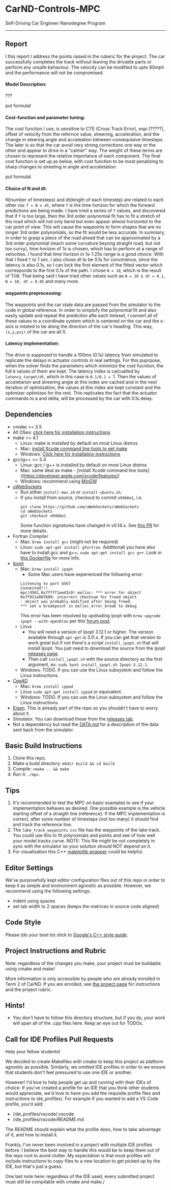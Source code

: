 # CarND-Controls-MPC
Self-Driving Car Engineer Nanodegree Program

---
## Report
I this report I address the points raised in the ruberic for the project. The car successfully completes the track without leaving the drivable parts or perform any unsafe behaviour. The velocity can be modified to upto 80mph and the performance will not be compromised. 

#### Model Description:
???


put formulat
#### Cost-function and parameter tuning: 
 The cost function I use, is sensitive to CTE (Cross Track Error), espi (?????), offset of velocity from the refernce value, streering, acceleration, and the change in steering angle and acceleation between consequtaive timesteps. The later is so that the car avoid very strong corrections one way or the other and appear to drive in a "calmer" way.
The weight of these terms are chosen to represent the relative importance of each component. The final cost function is set up as below, with cost function to be most penalizing to sharp changes to streeting in angle and acceletation:


put formulat




#### Choice of N and dt:
N(number of timesteps) and dt(length of each timestep) are related to each other via: `T = N x dt`, where `T` is the time horizon for which the forward predictions are being made. I have tried a series of `T` values, and discovered that if `T` is too large, then the 3rd order polynomial fit has to fit a stretch of the road which will not only bend but even appear almost horizontol to the car point of view. This will cause the waypoints to form shapes that are no longer 3rd order polynomials, so the fit would be less accurate. In summary, in order to grasp a piece of the road ahead that can be approximated by a 3rd order polynomial (reach some curvature beyong straight road, but not too curvy), time horizon of 1s is chosen, which has to perform at a range of velocities. I found that time horizon in 1s-1.25s range is a good choice. With that I fixed `T` to 1 sec.
I also chose dt to be 0.1s for convinience, since the latency is also 0.1s, so I can lock the first element of the fitted vector which corresponds to the first 0.1s of the path.
I chose `N = 10`, which is the result of T/dt. That being said I have tried other values such as `N = 20 & dt = 0.1`, `N = 10, dt = 0.05` and many more. 

#### waypoints preprocessing: 

The waypoints and the car state data are passed from the simulator to the code in global reference. In order to simplufy the polynomial fit and also easily update and repeat the prediciton afte each timeset, I convert all of these values to a coordinate system which is centered on the car and the x-axis is rotated to be along the direction of the car's heading. This way, `(x,y,psi)` of the car are all 0.

#### Latency implementation:
The drive is supposed to handle a 100ms (0.1s) latency from simulated to replicate the delays in actuator controls in real settings. For this puprpose, when the solver finds the parameters which minimize the cost fucntion, the full `N` values of them are kept. The latency index is calcualted by `latency_target/dt`, which in this case is `0.1/0.1 = `1. Then the values of acceletarion and streering angle at this index are cached and in the next iteration of optimization, the values at this index are kept constant and the optimizer optimizes for the rest. This replicates the fact that the actuator commands to a and delta, will be processed by the car with 0.1s delay.

## Dependencies

* cmake >= 3.5
 * All OSes: [click here for installation instructions](https://cmake.org/install/)
* make >= 4.1
  * Linux: make is installed by default on most Linux distros
  * Mac: [install Xcode command line tools to get make](https://developer.apple.com/xcode/features/)
  * Windows: [Click here for installation instructions](http://gnuwin32.sourceforge.net/packages/make.htm)
* gcc/g++ >= 5.4
  * Linux: gcc / g++ is installed by default on most Linux distros
  * Mac: same deal as make - [install Xcode command line tools]((https://developer.apple.com/xcode/features/)
  * Windows: recommend using [MinGW](http://www.mingw.org/)
* [uWebSockets](https://github.com/uWebSockets/uWebSockets)
  * Run either `install-mac.sh` or `install-ubuntu.sh`.
  * If you install from source, checkout to commit `e94b6e1`, i.e.
    ```
    git clone https://github.com/uWebSockets/uWebSockets 
    cd uWebSockets
    git checkout e94b6e1
    ```
    Some function signatures have changed in v0.14.x. See [this PR](https://github.com/udacity/CarND-MPC-Project/pull/3) for more details.
* Fortran Compiler
  * Mac: `brew install gcc` (might not be required)
  * Linux: `sudo apt-get install gfortran`. Additionall you have also have to install gcc and g++, `sudo apt-get install gcc g++`. Look in [this Dockerfile](https://github.com/udacity/CarND-MPC-Quizzes/blob/master/Dockerfile) for more info.
* [Ipopt](https://projects.coin-or.org/Ipopt)
  * Mac: `brew install ipopt`
       +  Some Mac users have experienced the following error:
       ```
       Listening to port 4567
       Connected!!!
       mpc(4561,0x7ffff1eed3c0) malloc: *** error for object 0x7f911e007600: incorrect checksum for freed object
       - object was probably modified after being freed.
       *** set a breakpoint in malloc_error_break to debug
       ```
       This error has been resolved by updrading ipopt with
       ```brew upgrade ipopt --with-openblas```
       per this [forum post](https://discussions.udacity.com/t/incorrect-checksum-for-freed-object/313433/19).
  * Linux
    * You will need a version of Ipopt 3.12.1 or higher. The version available through `apt-get` is 3.11.x. If you can get that version to work great but if not there's a script `install_ipopt.sh` that will install Ipopt. You just need to download the source from the Ipopt [releases page](https://www.coin-or.org/download/source/Ipopt/).
    * Then call `install_ipopt.sh` with the source directory as the first argument, ex: `sudo bash install_ipopt.sh Ipopt-3.12.1`. 
  * Windows: TODO. If you can use the Linux subsystem and follow the Linux instructions.
* [CppAD](https://www.coin-or.org/CppAD/)
  * Mac: `brew install cppad`
  * Linux `sudo apt-get install cppad` or equivalent.
  * Windows: TODO. If you can use the Linux subsystem and follow the Linux instructions.
* [Eigen](http://eigen.tuxfamily.org/index.php?title=Main_Page). This is already part of the repo so you shouldn't have to worry about it.
* Simulator. You can download these from the [releases tab](https://github.com/udacity/self-driving-car-sim/releases).
* Not a dependency but read the [DATA.md](./DATA.md) for a description of the data sent back from the simulator.


## Basic Build Instructions


1. Clone this repo.
2. Make a build directory: `mkdir build && cd build`
3. Compile: `cmake .. && make`
4. Run it: `./mpc`.

## Tips

1. It's recommended to test the MPC on basic examples to see if your implementation behaves as desired. One possible example
is the vehicle starting offset of a straight line (reference). If the MPC implementation is correct, after some number of timesteps
(not too many) it should find and track the reference line.
2. The `lake_track_waypoints.csv` file has the waypoints of the lake track. You could use this to fit polynomials and points and see of how well your model tracks curve. NOTE: This file might be not completely in sync with the simulator so your solution should NOT depend on it.
3. For visualization this C++ [matplotlib wrapper](https://github.com/lava/matplotlib-cpp) could be helpful.

## Editor Settings

We've purposefully kept editor configuration files out of this repo in order to
keep it as simple and environment agnostic as possible. However, we recommend
using the following settings:

* indent using spaces
* set tab width to 2 spaces (keeps the matrices in source code aligned)

## Code Style

Please (do your best to) stick to [Google's C++ style guide](https://google.github.io/styleguide/cppguide.html).

## Project Instructions and Rubric

Note: regardless of the changes you make, your project must be buildable using
cmake and make!

More information is only accessible by people who are already enrolled in Term 2
of CarND. If you are enrolled, see [the project page](https://classroom.udacity.com/nanodegrees/nd013/parts/40f38239-66b6-46ec-ae68-03afd8a601c8/modules/f1820894-8322-4bb3-81aa-b26b3c6dcbaf/lessons/b1ff3be0-c904-438e-aad3-2b5379f0e0c3/concepts/1a2255a0-e23c-44cf-8d41-39b8a3c8264a)
for instructions and the project rubric.

## Hints!

* You don't have to follow this directory structure, but if you do, your work
  will span all of the .cpp files here. Keep an eye out for TODOs.

## Call for IDE Profiles Pull Requests

Help your fellow students!

We decided to create Makefiles with cmake to keep this project as platform
agnostic as possible. Similarly, we omitted IDE profiles in order to we ensure
that students don't feel pressured to use one IDE or another.

However! I'd love to help people get up and running with their IDEs of choice.
If you've created a profile for an IDE that you think other students would
appreciate, we'd love to have you add the requisite profile files and
instructions to ide_profiles/. For example if you wanted to add a VS Code
profile, you'd add:

* /ide_profiles/vscode/.vscode
* /ide_profiles/vscode/README.md

The README should explain what the profile does, how to take advantage of it,
and how to install it.

Frankly, I've never been involved in a project with multiple IDE profiles
before. I believe the best way to handle this would be to keep them out of the
repo root to avoid clutter. My expectation is that most profiles will include
instructions to copy files to a new location to get picked up by the IDE, but
that's just a guess.

One last note here: regardless of the IDE used, every submitted project must
still be compilable with cmake and make./
